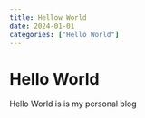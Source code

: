 ```yaml
---
title: Hellow World
date: 2024-01-01
categories: ["Hello World"]
---
```


# Hello World

Hello World is is my personal blog
